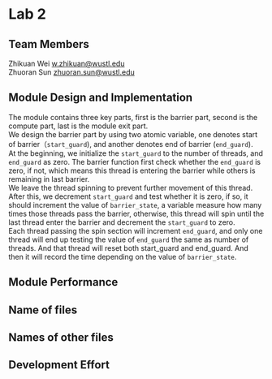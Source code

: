 # Lab 2

## Team Members

Zhikuan Wei <w.zhikuan@wustl.edu>  
Zhuoran Sun <zhuoran.sun@wustl.edu>  

## Module Design and Implementation

The module contains three key parts, first is the barrier part, second is the compute part, last is the module exit part.  
We design the barrier part by using two atomic variable, one denotes start of barrier（`start_guard`), and another denotes end of barrier (`end_guard`).  
At the beginning, we initialize the `start_guard` to the number of threads, and `end_guard` as zero. The barrier function first check whether the `end_guard` is zero, if not, which means this thread is entering the barrier while others is remaining in last barrier.  
We leave the thread spinning to prevent further movement of this thread. After this, we decrement `start_guard` and test whether it is zero, if so, it should increment the value of `barrier_state`, a variable measure how many times those threads pass the barrier, otherwise, this thread will spin until the last thread enter the barrier and decrement the `start_guard` to zero.  
Each thread passing the spin section will increment `end_guard`, and only one thread will end up testing the value of `end_guard` the same as number of threads. And that thread will reset both start_guard and end_guard. And then it will record the time depending on the value of `barrier_state`.  

## Module Performance 


## Name of files


## Names of other files


## Development Effort


